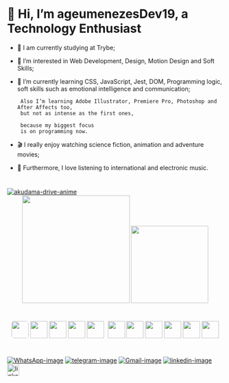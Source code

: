 # 👋 Hi, I’m ageumenezesDev19, a Technology Enthusiast
- 📗 I am currently studying at Trybe;
- 👀 I’m interested in Web Development, Design, Motion Design and Soft Skills;
- 🌱 I’m currently learning CSS, JavaScript, Jest, DOM, Programming logic,
     soft skills such as emotional intelligence and communication;
     
       Also I’m learning Adobe Illustrator, Premiere Pro, Photoshop and After Affects too,
       but not as intense as the first ones,
     
       because my biggest focus
       is on programming now.

- 🎬 I really enjoy watching science fiction, animation and adventure movies;
- 🎵 Furthermore, I love listening to international and electronic music.

#

<div>
    <a href="http://github.com/ageumenezesDev19"><img src="/gif/akudama-drive-anime_4.1.gif" alt="akudama-drive-anime"></a>
</div>

<div style="text-align: center;">
    <a href="http://github.com/ageumenezesDev19"></a>
    <a href="http://github.com/ageumenezesDev19"><img aling="center" height="251em" src="https://github-readme-stats.vercel.app/api?username=ageumenezesDev19&show_icons=true&theme=radical&title_color=green"></a>
    <a href="http://github.com/ageumenezesDev19"><img aling="center" height="180em" src="https://github-readme-stats.vercel.app/api/top-langs/?username=ageumenezesDev19&layout=compact&theme=radical&card_width=446px"></a>
</div>

#

<div style="text-align: center;">
    <a href="https://www.w3schools.com/js/js_intro.asp"><img aling="center" src="https://cdn.jsdelivr.net/gh/devicons/devicon/icons/javascript/javascript-original.svg" width="40px" style="border-radius: 5px;"/></a>
    <a href="https://www.w3schools.com/html/"><img aling="center" src="https://cdn.jsdelivr.net/gh/devicons/devicon/icons/html5/html5-plain-wordmark.svg" width="40px"/></a>
    <a href="https://git-scm.com"><img width="40px" src="https://cdn.jsdelivr.net/gh/devicons/devicon/icons/git/git-plain.svg"/></a>
    <a href="https://www.w3schools.com/css/css_intro.asp"><img aling="center" src="https://cdn.jsdelivr.net/gh/devicons/devicon/icons/css3/css3-plain-wordmark.svg" width="40px"/></a>
    <a href="https://code.visualstudio.com"><img aling="center" src="https://cdn.jsdelivr.net/gh/devicons/devicon/icons/vscode/vscode-original.svg" width="40px" style="margin-right: 1%;"/></a>
    <a href="http://github.com/ageumenezesDev19"><img width="40px" src="https://cdn.jsdelivr.net/gh/devicons/devicon/icons/jest/jest-plain.svg"/></a>
    <a href="http://github.com/ageumenezesDev19"><img aling="center" src="https://cdn.jsdelivr.net/gh/devicons/devicon/icons/premierepro/premierepro-original.svg" width="40px"/></a>
    <a href="http://github.com/ageumenezesDev19"><img aling="center" src="https://cdn.jsdelivr.net/gh/devicons/devicon/icons/aftereffects/aftereffects-original.svg" width="40px"/></a>
    <a href="http://github.com/ageumenezesDev19"><img aling="center" src="https://cdn.jsdelivr.net/gh/devicons/devicon/icons/photoshop/photoshop-plain.svg" width="40px"/></a>
    <a href="http://github.com/ageumenezesDev19"><img aling="center" src="https://cdn.jsdelivr.net/gh/devicons/devicon/icons/illustrator/illustrator-plain.svg" width="40px"/></a>
    <a href="http://github.com/ageumenezesDev19"><img width="40px" src="https://cdn.jsdelivr.net/gh/devicons/devicon/icons/bash/bash-plain.svg"/></a>
</div>


#

<div>
    <a href="https://api.whatsapp.com/message/BGWPXAI6HMLUC1" target="_blank" rel="noopener noreferrer"><img src="https://img.shields.io/badge/WhatsApp-25D366?style=for-the-badge&logo=whatsapp&logoColor=white" alt="WhatsApp-image"></a>
    <a href="https://t.me/ageu_menezes" target="_blank" rel="noopener noreferrer"><img src="https://img.shields.io/badge/Telegram-2CA5E0?style=for-the-badge&logo=telegram&logoColor=white" alt="telegram-image"></a>
    <a href="mailto:ageumenezes23@gmail.com?subject=subject text" target="_blank" rel="noopener noreferrer"><img src="https://img.shields.io/badge/Gmail-D14836?style=for-the-badge&logo=gmail&logoColor=white" alt="Gmail-image"></a>
        <!--Fonte:https://pt.wikihow.com/Criar-um-Link-de-Email-em-HTML-->
    <a href="https://www.linkedin.com/in/ageu-menezes-costa-307852197/" target="_blank" rel="noopener noreferrer"><img src="https://img.shields.io/badge/LinkedIn-0077B5?style=for-the-badge&logo=linkedin&logoColor=white" alt="linkedin-image"></a>
    <a href="https://ageumenezesdev19.github.io" target="_blank" rel="noopener noreferrer"><img src="https://img.shields.io/website-up-down-green-red/http/monip.org.svg" alt="linkedin-image" height="28em"></a>
</div>

<div>
   <!-- [Snake animation](https://github.com/ageumenezesDev19/ageumenezesDev19/blob/output/github-contribution-grid-snake.svg) -->
</div>
<!-- Fonte de inspiração: https://youtu.be/TsaLQAetPLU (Rafaella Ballerini) -->

